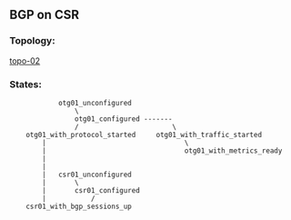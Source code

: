 ## BGP on CSR

### Topology:

[topo-02](/manifests/topo-02/topology.md)

### States:
```
            otg01_unconfigured
                \
                otg01_configured -------
                /                       \
    otg01_with_protocol_started     otg01_with_traffic_started
        |                                  \
        |                                  otg01_with_metrics_ready
        |
        |
        |   csr01_unconfigured
        |       \
        |       csr01_configured
        |           /
    csr01_with_bgp_sessions_up
```
